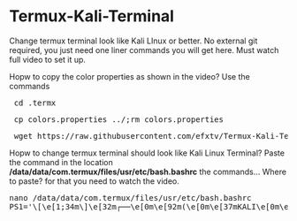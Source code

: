# Termux-Kali-Terminal
Change termux terminal look like Kali LInux or better. No external git required, you just need one liner commands you will get here. Must watch full video to set it up.


Hopw to copy the color properties as shown in the video?
Use the commands

<pre> cd .termx</pre>
<pre> cp colors.properties ../;rm colors.properties</pre>
<pre> wget https://raw.githubusercontent.com/efxtv/Termux-Kali-Terminal/main/colors.properties </pre>

Hopw to change termux terminal should look like Kali Linux Terminal?
Paste the command in the location <b>/data/data/com.termux/files/usr/etc/bash.bashrc</b> the commands... Where to paste? for that you need to watch the video.

<pre>
nano /data/data/com.termux/files/usr/etc/bash.bashrc
PS1='\[\e[1;34m\]\e[32m┌──\e[0m\e[92m(\e[0m\e[37mKALI\e[0m\e[5m💀\e[25m\e[37mLINUX\e[0m\e[92m)\e[0m\e[32m-\e[0m[~]\n\e[32m└─\e[0m\e[92m≽\e[0m \[\e[0;37m\]'
</pre>
